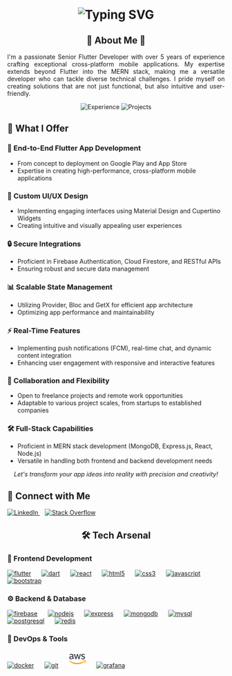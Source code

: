 <h1 align="center">
    <img src="https://readme-typing-svg.herokuapp.com?font=Fira+Code&weight=500&size=28&pause=1000&color=3B88C3&center=true&vCenter=true&random=false&width=435&lines=Hi+%F0%9F%91%8B+I'm+Bhautik+Akbari;Senior+Flutter+Developer" alt="Typing SVG" />
</h1>

<h2 align="center">🌟 About Me 🌟</h2>

<p align="justify">
I'm a passionate Senior Flutter Developer with over 5 years of experience crafting exceptional cross-platform mobile applications. My expertise extends beyond Flutter into the MERN stack, making me a versatile developer who can tackle diverse technical challenges. I pride myself on creating solutions that are not just functional, but also intuitive and user-friendly.
</p>

<div align="center">
    <img src="https://img.shields.io/badge/Experience-5%2B%20Years-brightgreen?style=for-the-badge&logo=flutter&logoColor=white" alt="Experience" />
    <img src="https://img.shields.io/badge/Projects-50%2B-blue?style=for-the-badge&logo=rocket&logoColor=white" alt="Projects" />
</div>

<h2 align="left">🚀 What I Offer</h2>

<div align="left">

### 📱 End-to-End Flutter App Development
- From concept to deployment on Google Play and App Store
- Expertise in creating high-performance, cross-platform mobile applications

### 🎨 Custom UI/UX Design
- Implementing engaging interfaces using Material Design and Cupertino Widgets
- Creating intuitive and visually appealing user experiences

### 🔒 Secure Integrations
- Proficient in Firebase Authentication, Cloud Firestore, and RESTful APIs
- Ensuring robust and secure data management

### 📊 Scalable State Management
- Utilizing Provider, Bloc and GetX for efficient app architecture
- Optimizing app performance and maintainability

### ⚡ Real-Time Features
- Implementing push notifications (FCM), real-time chat, and dynamic content integration
- Enhancing user engagement with responsive and interactive features

### 💼 Collaboration and Flexibility
- Open to freelance projects and remote work opportunities
- Adaptable to various project scales, from startups to established companies

### 🛠️ Full-Stack Capabilities
- Proficient in MERN stack development (MongoDB, Express.js, React, Node.js)
- Versatile in handling both frontend and backend development needs

</div>

<p align="center">
    <i>Let's transform your app ideas into reality with precision and creativity!</i>
</p>

<h2 align="left">🤝 Connect with Me</h2>

<p align="left">
    <a href="https://www.linkedin.com/in/bhautik-akbari-155493224/" target="_blank">
        <img src="https://img.shields.io/badge/LinkedIn-0077B5?style=for-the-badge&logo=linkedin&logoColor=white" alt="LinkedIn"/>
    </a>
    &nbsp;&nbsp;
    <a href="https://stackoverflow.com/users/29658490/bhautik-akbari" target="_blank">
        <img src="https://img.shields.io/badge/Stack_Overflow-FE7A16?style=for-the-badge&logo=stack-overflow&logoColor=white" alt="Stack Overflow"/>
    </a>
</p>

<h2 align="center">🛠️ Tech Arsenal</h2>

<h3>📱 Frontend Development</h3>
<p align="left">
    <a href="https://flutter.dev" target="_blank" rel="noreferrer" style="display: inline-block; margin-right: 20px;">
        <img src="https://cdn.jsdelivr.net/gh/devicons/devicon/icons/flutter/flutter-original.svg" alt="flutter" width="40" height="40"/>
    </a>
    <a href="https://dart.dev" target="_blank" rel="noreferrer" style="display: inline-block; margin-right: 20px;">
        <img src="https://cdn.jsdelivr.net/gh/devicons/devicon/icons/dart/dart-original.svg" alt="dart" width="40" height="40"/>
    </a>
    <a href="https://reactjs.org/" target="_blank" rel="noreferrer" style="display: inline-block; margin-right: 20px;">
        <img src="https://cdn.jsdelivr.net/gh/devicons/devicon/icons/react/react-original.svg" alt="react" width="40" height="40"/>
    </a>
    <a href="https://www.w3schools.com/html/" target="_blank" rel="noreferrer" style="display: inline-block; margin-right: 20px;">
        <img src="https://cdn.jsdelivr.net/gh/devicons/devicon/icons/html5/html5-original.svg" alt="html5" width="40" height="40"/>
    </a>
    <a href="https://www.w3schools.com/css/" target="_blank" rel="noreferrer" style="display: inline-block; margin-right: 20px;">
        <img src="https://cdn.jsdelivr.net/gh/devicons/devicon/icons/css3/css3-original.svg" alt="css3" width="40" height="40"/>
    </a>
    <a href="https://developer.mozilla.org/en-US/docs/Web/JavaScript" target="_blank" rel="noreferrer" style="display: inline-block; margin-right: 20px;">
        <img src="https://cdn.jsdelivr.net/gh/devicons/devicon/icons/javascript/javascript-original.svg" alt="javascript" width="40" height="40"/>
    </a>
    <a href="https://getbootstrap.com" target="_blank" rel="noreferrer" style="display: inline-block; margin-right: 20px;">
        <img src="https://cdn.jsdelivr.net/gh/devicons/devicon/icons/bootstrap/bootstrap-plain.svg" alt="bootstrap" width="40" height="40"/>
    </a>
</p>

<h3>⚙️ Backend & Database</h3>
<p align="left">
    <a href="https://firebase.google.com/" target="_blank" rel="noreferrer" style="display: inline-block; margin-right: 20px;">
        <img src="https://www.vectorlogo.zone/logos/firebase/firebase-icon.svg" alt="firebase" width="40" height="40"/>
    </a>
    <a href="https://nodejs.org" target="_blank" rel="noreferrer" style="display: inline-block; margin-right: 20px;">
        <img src="https://cdn.jsdelivr.net/gh/devicons/devicon/icons/nodejs/nodejs-original.svg" alt="nodejs" width="40" height="40"/>
    </a>
    <a href="https://expressjs.com" target="_blank" rel="noreferrer" style="display: inline-block; margin-right: 20px;">
        <img src="https://cdn.jsdelivr.net/gh/devicons/devicon/icons/express/express-original.svg" alt="express" width="40" height="40"/>
    </a>
    <a href="https://www.mongodb.com/" target="_blank" rel="noreferrer" style="display: inline-block; margin-right: 20px;">
        <img src="https://cdn.jsdelivr.net/gh/devicons/devicon/icons/mongodb/mongodb-original.svg" alt="mongodb" width="40" height="40"/>
    </a>
    <a href="https://www.mysql.com/" target="_blank" rel="noreferrer" style="display: inline-block; margin-right: 20px;">
        <img src="https://cdn.jsdelivr.net/gh/devicons/devicon/icons/mysql/mysql-original.svg" alt="mysql" width="40" height="40"/>
    </a>
    <a href="https://www.postgresql.org" target="_blank" rel="noreferrer" style="display: inline-block; margin-right: 20px;">
        <img src="https://cdn.jsdelivr.net/gh/devicons/devicon/icons/postgresql/postgresql-original.svg" alt="postgresql" width="40" height="40"/>
    </a>
    <a href="https://redis.io" target="_blank" rel="noreferrer" style="display: inline-block; margin-right: 20px;">
        <img src="https://cdn.jsdelivr.net/gh/devicons/devicon/icons/redis/redis-original.svg" alt="redis" width="40" height="40"/>
    </a>
</p>

<h3>🔧 DevOps & Tools</h3>
<p align="left">
    <a href="https://www.docker.com/" target="_blank" rel="noreferrer" style="display: inline-block; margin-right: 20px;">
        <img src="https://cdn.jsdelivr.net/gh/devicons/devicon/icons/docker/docker-original.svg" alt="docker" width="40" height="40"/>
    </a>
    <a href="https://git-scm.com/" target="_blank" rel="noreferrer" style="display: inline-block; margin-right: 20px;">
        <img src="https://cdn.jsdelivr.net/gh/devicons/devicon/icons/git/git-original.svg" alt="git" width="40" height="40"/>
    </a>
    <a href="https://aws.amazon.com" target="_blank" rel="noreferrer" style="display: inline-block; margin-right: 20px;">
        <img src="https://raw.githubusercontent.com/devicons/devicon/master/icons/amazonwebservices/amazonwebservices-original-wordmark.svg" alt="aws" width="40" height="40"/>
    </a>
    <a href="https://grafana.com" target="_blank" rel="noreferrer" style="display: inline-block; margin-right: 20px;">
        <img src="https://cdn.jsdelivr.net/gh/devicons/devicon/icons/grafana/grafana-original.svg" alt="grafana" width="40" height="40"/>
    </a>
</p>
